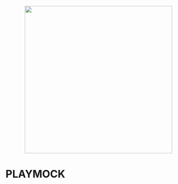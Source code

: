 <p align="center"><a href="https://laravel.com" target="_blank"><img src="https://playmock.com/images/pml1.png" width="400"></a></p>

# PLAYMOCK